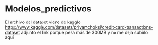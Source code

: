 # Modelos_predictivos

El archivo del dataset viene de kaggle 
 https://www.kaggle.com/datasets/priyamchoksi/credit-card-transactions-dataset
adjunto el link porque pesa más de 300MB y no me deja subirlo aquí.
